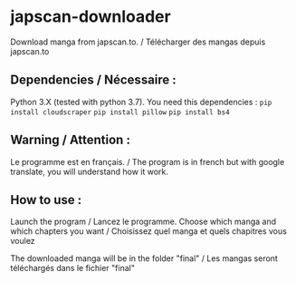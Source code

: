 # japscan-downloader
Download manga from japscan.to. / 
Télécharger des mangas depuis japscan.to

## Dependencies / Nécessaire : 
Python 3.X (tested with python 3.7).
You need this dependencies : 
`pip install cloudscraper`
`pip install pillow`
`pip install bs4`

## Warning / Attention : 
Le programme est en français. / The program is in french but with google translate, you will understand how it work.

## How to use :
Launch the program / Lancez le programme.
Choose which manga and which chapters you want / Choisissez quel manga et quels chapitres vous voulez

The downloaded manga will be in the folder "final" / Les mangas seront téléchargés dans le fichier "final"
